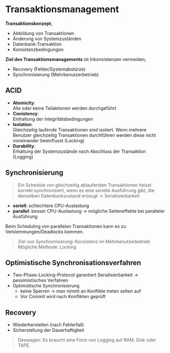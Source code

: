 # Transaktionsmanagement

**Transaktionskonzept**,

* Abbildung von Transaktionen
* Änderung von Systemzuständen
* Datenbank-Transaktion
* Konsistenzbedingungen

**Ziel des Transaktionsmanagements** ist Inkonsistenzen vermeiden, <br>

* Recovery (Fehler/Systemabstürze)
* Synchronisierung (Mehrbenutzerbetrieb)

## ACID

* **Atomicity**:<br>
Alle oder keine Teilaktionen werden durchgeführt
* **Conistency**:<br>
Einhaltung der Integritätsbedingungen
* **Isolation**:<br>
Gleichzeitig laufende Transaktionen sind isoliert. Wenn mehrere Benutzer gleichzeitig Transaktionen durchführen werden diese nicht voneinander beeinflusst (Locking)
* **Durability**:<br>
Erhaltung der Systemzustände nach Abschluss der Transaktion  (Logging)

## Synchronisierung

> Ein Schedule von gleichzeitig ablaufenden Transaktionen heisst korrekt synchronisiert, wenn es eine serielle Ausführung gibt, die denselben Datenbankzustand erzeugt $\to$ Serialisierbarkeit

* **seriell**: schlechtere CPU-Auslastung
* **parallel**: besser CPU-Auslastung $\to$ mögliche Seiteneffekte bei paralleler Ausführung

Beim Scheduling von parallelen Transaktionen kann es zu Verklemmungen/Deadlocks kommen.

> Ziel von Synchronisierung: Konzistenz im Mehrbenutzerbetrieb <br>
> Mögliche Methode: Locking

## Optimistische Synchronisationsverfahren

* Two-Phase-Locking-Protocol garantiert Serialisierbarkeit $\to$ pessimistisches Verfahren
* Optimistische Synchronisierung
	* keine Sperren $\to$ man nimmt an Konflikte treten selten auf
	* Vor Commit wird nach Konflikten geprüft

## Recovery

* Wiederherstellen (nach Fehlerfall)
* Sicherstellung der Dauerhaftigkeit

> Deswegen: Es braucht eine Form von Logging auf RAM, Disk oder TAPE.
